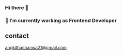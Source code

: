 ### Hi there 👋
### 💬 I’m currently working as Frontend Developer

## contact
[angkithashamsa21@gmail.com](angkithashamsa21@gmail.com)


<!--
**AngkitHashamsa/AngkitHashamsa** is a ✨ _special_ ✨ repository because its `README.md` (this file) appears on your GitHub profile.


Here are some ideas to get you started:

- 🔭 I’m currently working on ...
- 🌱 I’m currently learning React js
 

- 💬 Ask me about ...
- 📫 How to reach me: ...
- 😄 Pronouns: ...
- ⚡ Fun fact: ...
-->
